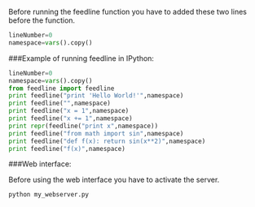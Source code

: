 Before running the feedline function you have to added these two lines before the function.

```python
lineNumber=0
namespace=vars().copy()
```

###Example of running feedline in IPython:


```python
lineNumber=0
namespace=vars().copy()
from feedline import feedline
print feedline("print 'Hello World!'",namespace)
print feedline("",namespace)
print feedline("x = 1",namespace)
print feedline("x += 1",namespace)
print repr(feedline("print x",namespace))
print feedline("from math import sin",namespace)
print feedline("def f(x): return sin(x**2)",namespace)
print feedline("f(x)",namespace)
```


###Web interface:

Before using the web interface you have to activate the server.	

```shell
python my_webserver.py
```	
	
